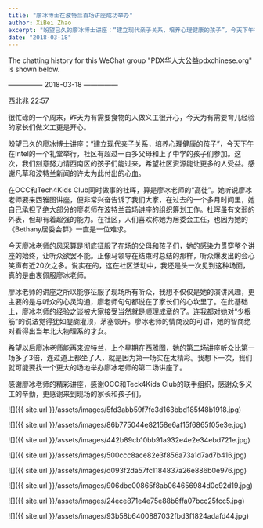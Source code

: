 ```yaml
---
title: "廖冰博士在波特兰首场讲座成功举办"
author: XiBei Zhao
excerpt: "盼望已久的廖冰博士讲座：“建立现代亲子关系，培养心理健康的孩子”，今天下午在Intel的一个礼堂举行，社区有超过一百多父母和上了中学的孩子们参加。这次，我们刻意努力请西南区的孩子们能过来，希望社区资源能让更多的人受益。感谢凡草和波特兰新闻的许太为此付出的心血。"
date: "2018-03-18"
---
```


The chatting history for this WeChat group "PDX华人大公益pdxchinese.org" is shown below.

—————  2018-03-18  —————

西北兆  22:57

很忙碌的一个周末，昨天为有需要食物的人做义工很开心，今天为有需要育儿经验的家长们做义工更是开心。

盼望已久的廖冰博士讲座：“建立现代亲子关系，培养心理健康的孩子”，今天下午在Intel的一个礼堂举行，社区有超过一百多父母和上了中学的孩子们参加。这次，我们刻意努力请西南区的孩子们能过来，希望社区资源能让更多的人受益。感谢凡草和波特兰新闻的许太为此付出的心血。

在OCC和Tech4Kids Club同时做事的杜晖，算是廖冰老师的“高徒”。她听说廖冰老师要来西雅图讲座，便非常兴奋告诉了我们大家，在过去的一个多月时间里，她自己承担了绝大部分的廖老师在波特兰首场讲座的组织筹划工作。杜晖虽有文弱的外表，但却有着超强的能力。在社区，人们喜欢称她为居委会主任，也因为她的《Bethany居委会群》一直是一位难求。

今天廖冰老师的风采算是彻底征服了在场的父母和孩子们，她的感染力贯穿整个讲座的始终，让听众欲罢不能。正像马领导在结束时总结的那样，听众爆发出的会心笑声有近20次之多。说实在的，这在社区活动中，我还是头一次见到这种场面，真的是由衷佩服廖冰老师。

廖冰老师的讲座之所以能够征服了现场所有听众，我想不仅仅是她的演讲风趣，更主要的是与听众的心灵沟通，廖老师句句都说在了家长们的心坎里了。在此基础上，廖冰老师的经验之谈被大家接受当然就是顺理成章的了。连我都对她对“少根筋”的说法觉得犹如醍醐灌顶，茅塞顿开。廖冰老师的情商没的可讲，她的智商绝对看得出当年北大物理系的才女。

希望以后廖冰老师能再来波特兰，上个星期在西雅图，她的第二场讲座听众比第一场多了3倍，连过道上都坐了人，就是因为第一场实在太精彩。我想下一次，我们就可能要找一个更大的场地举办廖冰老师的第二场讲座了。

感谢廖冰老师的精彩讲座，感谢OCC和Teck4Kids Club的联手组织，感谢众多义工的辛勤，更感谢来到现场的家长和孩子们。

![]({{ site.url }}/assets/images/5fd3abb59f7fc3d163bbd185f48b1918.jpg)

![]({{ site.url }}/assets/images/86b775044e82158e6af15f6865f05e3e.jpg)

![]({{ site.url }}/assets/images/442b89cb10bb91a932e4e2e34ebd721e.jpg)

![]({{ site.url }}/assets/images/500ccc8ace82e3f856a73a1d7ad7b416.jpg)

![]({{ site.url }}/assets/images/d093f2da57fc1184837a26e886b0e976.jpg)

![]({{ site.url }}/assets/images/906dbc00865f8ab064656984d0c92d19.jpg)

![]({{ site.url }}/assets/images/24ece871e4e75e88b6ffa07bcc25fcc5.jpg)

![]({{ site.url }}/assets/images/93b58b6400887032fbd3f1824adafd44.jpg)

